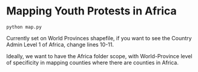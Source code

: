 # Mapping Youth Protests in Africa

```
python map.py
```

Currently set on World Provinces shapefile, if you want to see the Country Admin Level 1 of Africa, change lines 10-11.

Ideally, we want to have the Africa folder scope, with World-Province level of specificity in mapping counties where there are counties in Africa.
